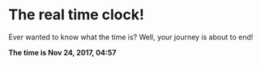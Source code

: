 # The real time clock!

Ever wanted to know what the time is? Well, your journey is about to end!

**The time is Nov 24, 2017, 04:57**